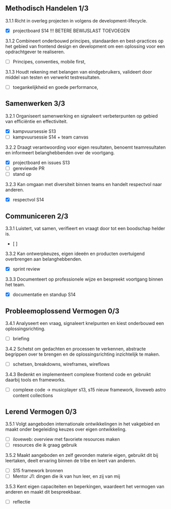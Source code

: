 ## Methodisch Handelen 1/3

3.1.1 Richt in overleg projecten in volgens de development-lifecycle.	
- [x] projectboard S14 !!! BETERE BEWIJSLAST TOEVOEGEN

3.1.2 Combineert onderbouwd principes, standaarden en best-practices op het gebied van frontend design en development om een oplossing voor een opdrachtgever te realiseren.
- [ ] Principes, conventies, mobile first, 

3.1.3 Houdt rekening met belangen van eindgebruikers, valideert door middel van testen en verwerkt testresultaten.	
- [ ] toegankelijkheid en goede performance, 


## Samenwerken 3/3

3.2.1 Organiseert samenwerking en signaleert verbeterpunten op gebied van efficiëntie en effectiviteit.	
- [x] kampvuursessie S13
- [ ] kampvuursessie S14 + team canvas

3.2.2 Draagt verantwoording voor eigen resultaten, benoemt teamresultaten en informeert belanghebbenden over de voortgang.	
- [x] projectboard en issues S13
- [ ] gereviewde PR
- [ ] stand up

3.2.3 Kan omgaan met diversiteit binnen teams en handelt respectvol naar anderen.	
- [x] respectvol S14


## Communiceren 2/3
3.3.1 Luistert, vat samen, verifieert en vraagt door tot een boodschap helder is.	
- [ ] 

3.3.2 Kan ontwerpkeuzes, eigen ideeën en producten overtuigend overbrengen aan belanghebbenden.	
- [x] sprint review

3.3.3 Documenteert op professionele wijze en bespreekt voortgang binnen het team.
- [x] documentatie en standup S14

## Probleemoplossend Vermogen 0/3
3.4.1 Analyseert een vraag, signaleert knelpunten en kiest onderbouwd een oplossingsrichting.	
- [ ] briefing

3.4.2 Schetst om gedachten en processen te verkennen, abstracte begrippen over te brengen en de oplossingsrichting inzichtelijk te maken.	
- [ ] schetsen, breakdowns, wireframes, wireflows

3.4.3 Bedenkt en implementeert complexe frontend code en gebruikt daarbij tools en frameworks.	
- [ ] complexe code -> musicplayer s13, s15 nieuw framework, iloveweb astro content collections

## Lerend Vermogen 0/3

3.5.1 Volgt aangeboden internationale ontwikkelingen in het vakgebied en maakt onder begeleiding keuzes over eigen ontwikkeling.
- [ ] iloveweb: overview met favoriete resources maken
- [ ] resources die ik graag gebruik

3.5.2 Maakt aangeboden en zelf gevonden materie eigen, gebruikt dit bij leertaken, deelt ervaring binnen de tribe en leert van anderen.
- [ ] S15 framework bronnen
- [ ] Mentor J1: dingen die ik van hun leer, en zij van mij

3.5.3 Kent eigen capaciteiten en beperkingen, waardeert het vermogen van anderen en maakt dit bespreekbaar.
- [ ] reflectie